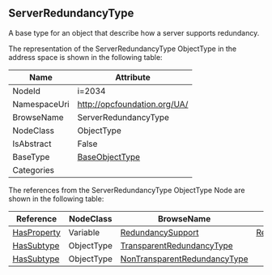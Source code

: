 <!-- objecttype -->
## ServerRedundancyType
A base type for an object that describe how a server supports redundancy.  
<!-- end of text -->
The representation of the ServerRedundancyType ObjectType in the address space is shown in the following table:  

|Name|Attribute|
|---|---|
|NodeId|i=2034|
|NamespaceUri|http://opcfoundation.org/UA/|
|BrowseName|ServerRedundancyType|
|NodeClass|ObjectType|
|IsAbstract|False|
|BaseType|[BaseObjectType](../../ObjectTypes/BaseObjectType/readme.md)|
|Categories||

The references from the ServerRedundancyType ObjectType Node are shown in the following table:  

|Reference|NodeClass|BrowseName|DataType|TypeDefinition|ModellingRule|
|---|---|---|---|---|---|
|[HasProperty](../../ReferenceTypes/HasProperty/readme.md)|Variable|[RedundancySupport](#RedundancySupport)|[RedundancySupport](../../DataTypes/RedundancySupport/readme.md)|[PropertyType](../../VariableTypes/PropertyType/readme.md)|[Mandatory](../../Objects/Mandatory/readme.md)|
|[HasSubtype](../../ReferenceTypes/HasSubtype/readme.md)|ObjectType|[TransparentRedundancyType](#TransparentRedundancyType)||||
|[HasSubtype](../../ReferenceTypes/HasSubtype/readme.md)|ObjectType|[NonTransparentRedundancyType](#NonTransparentRedundancyType)||||


